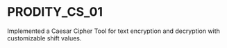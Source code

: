 # PRODITY_CS_01
Implemented a Caesar Cipher Tool for text encryption and decryption with customizable shift values.
